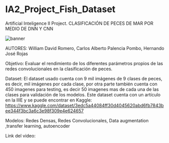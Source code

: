 # IA2_Project_Fish_Dataset
Artificial Inteligence II Project.
CLASIFICACIÓN DE PECES DE MAR POR MEDIO DE DNN Y CNN

![banner](https://raw.githubusercontent.com/wDavid98/Banner.png)


AUTORES: William David Romero, Carlos Alberto Palencia Pombo, Hernando José Rojas

Objetivo: 
Evaluar el rendimiento de los diferentes parámetros propios de las redes convolucionales en la clasificación de peces.

Dataset:
El dataset usado cuenta con 9 mil imágenes de 9 clases de peces, es decir, mil imágenes por cada clase, por otra parte también 
cuenta con 450 imagenes para testing, es decir 50 imagenes mas de cada una de las clases para validación de los modelos. Este dataset 
cuenta con un artículo en la IIIE y se puede encontrar en Kaggle:
https://www.kaggle.com/dataset/3edc5a44084ff30d4045620abd6fb7843bee344f3bc3a6c3e98f309e4e624657

Modelos:
Redes Densas, Redes Convolucionales, Data augmentation ,transfer learning, autoencoder

Link del video:
